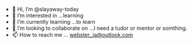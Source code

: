 - 👋 Hi, I’m @slayaway-today
- 👀 I’m interested in ...learning  
- 🌱 I’m currently learning ...to learn
- 💞️ I’m looking to collaborate on ...I need a tudor or mentor or somthing.
- 📫 How to reach me ... webster_ja@outlook.com

<!---
slayaway-today/slayaway-today is a ✨ special ✨ repository because its `README.md` (this file) appears on your GitHub profile.
You can click the Preview link to take a look at your changes.
--->
